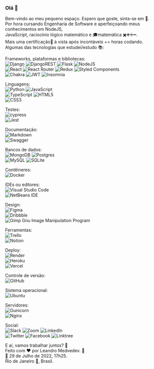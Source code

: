 ### Olá 👋

<!--
**LeandroMedvedev/LeandroMedvedev** is a ✨ _special_ ✨ repository because its `README.md` (this file) appears on your GitHub profile.

Here are some ideas to get you started:

- 🔭 I’m currently working on ...
- 🌱 I’m currently learning ...
- 👯 I’m looking to collaborate on ...
- 🤔 I’m looking for help with ...
- 💬 Ask me about ...
- 📫 How to reach me: ...
- 😄 Pronouns: ...
- ⚡ Fun fact: ...
-->

Bem-vindo ao meu pequeno espaço. Espero que goste, sinta-se em :house_with_garden:.    
Por hora cursando Engenharia de Software e aperfeiçoando meus conhecimentos em NodeJS,  
JavaScript, raciocínio lógico matemático e :mortar_board:matemática :heavy_multiplication_x::heavy_plus_sign::heavy_division_sign::heavy_minus_sign:.  
Mais uma certificação📜 à vista após incontáveis += horas codando.  
Algumas das tecnologias que estudei/estudo :books::  

Frameworks, plataformas e bibliotecas:  
![Django](https://img.shields.io/badge/django-%23092E20.svg?style=plastic&logo=django&logoColor=white)  ![DjangoREST](https://img.shields.io/badge/DJANGO-REST-ff1709?style=plastic&logo=django&logoColor=white&color=ff1709&labelColor=gray)  ![Flask](https://img.shields.io/badge/flask-%23000.svg?style=plastic&logo=flask&logoColor=white)  ![NodeJS](https://img.shields.io/badge/node.js-6DA55F?style=plastic&logo=node.js&logoColor=white)  
![React](https://img.shields.io/badge/react-%2320232a.svg?style=plastic&logo=react&logoColor=%2361DAFB)  ![React Router](https://img.shields.io/badge/React_Router-CA4245?style=plastic&logo=react-router&logoColor=white)  ![Redux](https://img.shields.io/badge/redux-%23593d88.svg?style=plastic&logo=redux&logoColor=white)  ![Styled Components](https://img.shields.io/badge/styled--components-DB7093?style=plastic&logo=styled-components&logoColor=white)  
![Chakra](https://img.shields.io/badge/chakra-%234ED1C5.svg?style=plastic&logo=chakraui&logoColor=white)  ![JWT](https://img.shields.io/badge/JWT-black?style=plastic&logo=JSON%20web%20tokens)  ![Insomnia](https://img.shields.io/badge/Insomnia-black?style=plastic&logo=insomnia&logoColor=5849BE)  

Linguagens:  
![Python](https://img.shields.io/badge/python-3670A0?style=plastic&logo=python&logoColor=ffdd54)  ![JavaScript](https://img.shields.io/badge/javascript-%23323330.svg?style=plastic&logo=javascript&logoColor=%23F7DF1E)  
![TypeScript](https://img.shields.io/badge/typescript-%23007ACC.svg?style=plastic&logo=typescript&logoColor=white)  ![HTML5](https://img.shields.io/badge/html5-%23E34F26.svg?style=plastic&logo=html5&logoColor=white)  
![CSS3](https://img.shields.io/badge/css3-%231572B6.svg?style=plastic&logo=css3&logoColor=white)  

Testes:  
![cypress](https://img.shields.io/badge/-cypress-%23E5E5E5?style=plastic&logo=cypress&logoColor=058a5e)  
![Jest](https://img.shields.io/badge/-jest-%23C21325?style=plastic&logo=jest&logoColor=white)  

Documentação:  
![Markdown](https://img.shields.io/badge/markdown-%23000000.svg?style=plastic&logo=markdown&logoColor=white)   
![Swagger](https://img.shields.io/badge/-Swagger-%23Clojure?style=plastic&logo=swagger&logoColor=white)  

Bancos de dados:  
![MongoDB](https://img.shields.io/badge/MongoDB-%234ea94b.svg?style=plastic&logo=mongodb&logoColor=white)  ![Postgres](https://img.shields.io/badge/postgres-%23316192.svg?style=plastic&logo=postgresql&logoColor=white)  
![MySQL](https://img.shields.io/badge/mysql-%2300f.svg?style=plastic&logo=mysql&logoColor=white)  ![SQLite](https://img.shields.io/badge/sqlite-%2307405e.svg?style=plastic&logo=sqlite&logoColor=white)  

Contêineres:  
![Docker](https://img.shields.io/badge/docker-%230db7ed.svg?style=plastic&logo=docker&logoColor=white)  

IDEs ou editores:  
![Visual Studio Code](https://img.shields.io/badge/Visual%20Studio%20Code-0078d7.svg?style=plastic&logo=visual-studio-code&logoColor=white)  
![NetBeans IDE](https://img.shields.io/badge/NetBeansIDE-1B6AC6.svg?style=plastic&logo=apache-netbeans-ide&logoColor=white)

Design:  
![Figma](https://img.shields.io/badge/figma-%23F24E1E.svg?style=plastic&logo=figma&logoColor=white)  
![Dribbble](https://img.shields.io/badge/Dribbble-EA4C89?style=plastic&logo=dribbble&logoColor=white)  
![Gimp Gnu Image Manipulation Program](https://img.shields.io/badge/Gimp-657D8B?style=plastic&logo=gimp&logoColor=FFFFFF)  


Ferramentas:  
![Trello](https://img.shields.io/badge/Trello-%23026AA7.svg?style=plastic&logo=Trello&logoColor=white)  
![Notion](https://img.shields.io/badge/Notion-%23000000.svg?style=plastic&logo=notion&logoColor=white)  

Deploy:  
![Render](https://img.shields.io/badge/render-%23430098.svg?style=plastic&logo=render&logoColor=white)  
![Heroku](https://img.shields.io/badge/heroku-%23430098.svg?style=plastic&logo=heroku&logoColor=white)  
![Vercel](https://img.shields.io/badge/vercel-%23000000.svg?style=plastic&logo=vercel&logoColor=white)  

Controle de versão:  
![GitHub](https://img.shields.io/badge/github-%23121011.svg?style=plastic&logo=github&logoColor=white)  

Sistema operacional:  
![Ubuntu](https://img.shields.io/badge/Ubuntu-E95420?style=plastic&logo=ubuntu&logoColor=white)  

Servidores:  
![Gunicorn](https://img.shields.io/badge/gunicorn-%298729.svg?style=plastic&logo=gunicorn&logoColor=white)  
![Nginx](https://img.shields.io/badge/nginx-%23009639.svg?style=plastic&logo=nginx&logoColor=white)  

Social:  
![Slack](https://img.shields.io/badge/Slack-4A154B?style=plastic&logo=slack&logoColor=white)  ![Zoom](https://img.shields.io/badge/Zoom-2D8CFF?style=plastic&logo=zoom&logoColor=white)  ![LinkedIn](https://img.shields.io/badge/linkedin-%230077B5.svg?style=plastic&logo=linkedin&logoColor=white)  
![Twitter](https://img.shields.io/badge/Twitter-%231DA1F2.svg?style=plastic&logo=Twitter&logoColor=white)  ![Facebook](https://img.shields.io/badge/Facebook-%231877F2.svg?style=plastic&logo=Facebook&logoColor=white)  ![Linktree](https://img.shields.io/badge/linktree-1de9b6?style=plastic&logo=linktree&logoColor=white)  

E aí, vamos trabalhar juntos? :bow:  
Feito com :heart: por Leandro Medvedev. 🙋  
:calendar: 29 de Julho de 2022, 17h25.    
Rio de Janeiro :city_sunrise:, Brasil.  

